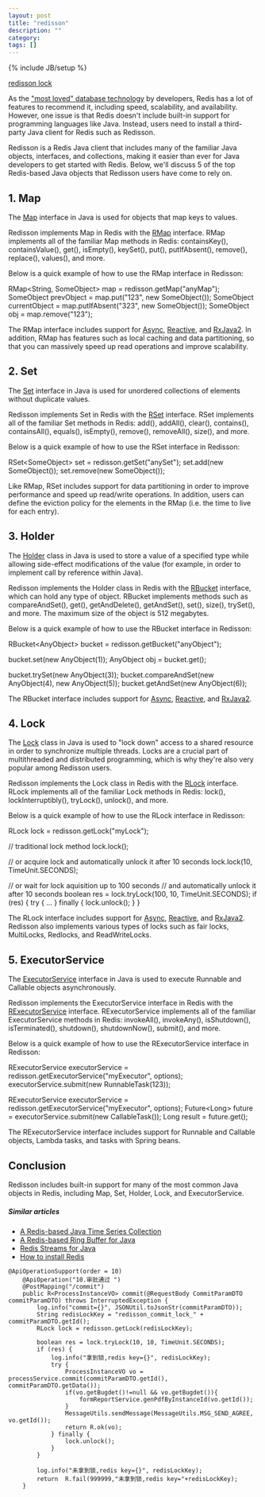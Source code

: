 ```yaml
---
layout: post
title: "redisson"
description: ""
category: 
tags: []
---
```

{% include JB/setup %}

[redisson lock](https://redisson.org/articles/the-top-5-redis-based-objects-used-in-java.html)

As the ["most loved" database technology](https://insights.stackoverflow.com/survey/2019) by developers, Redis has a lot of features to recommend it, including speed, scalability, and availability. However, one issue is that Redis doesn't include built-in support for programming languages like Java. Instead, users need to install a third-party Java client for Redis such as Redisson.

Redisson is a Redis Java client that includes many of the familiar Java objects, interfaces, and collections, making it easier than ever for Java developers to get started with Redis. Below, we'll discuss 5 of the top Redis-based Java objects that Redisson users have come to rely on.

## 1\. Map

The [Map](https://docs.oracle.com/javase/8/docs/api/java/util/Map.html) interface in Java is used for objects that map keys to values.

Redisson implements Map in Redis with the [RMap](https://www.javadoc.io/doc/org.redisson/redisson/latest/org/redisson/api/RMap.html) interface. RMap implements all of the familiar Map methods in Redis: containsKey(), containsValue(), get(), isEmpty(), keySet(), put(), putIfAbsent(), remove(), replace(), values(), and more.

Below is a quick example of how to use the RMap interface in Redisson:

RMap&lt;String, SomeObject&gt; map = redisson.getMap("anyMap");
SomeObject prevObject = map.put("123", new SomeObject());
SomeObject currentObject = map.putIfAbsent("323", new SomeObject());
SomeObject obj = map.remove("123");

The RMap interface includes support for [Async](https://www.javadoc.io/doc/org.redisson/redisson/latest/org/redisson/api/RMapAsync.html), [Reactive](https://www.javadoc.io/doc/org.redisson/redisson/latest/org/redisson/api/RMapReactive.html), and [RxJava2](https://www.javadoc.io/doc/org.redisson/redisson/latest/org/redisson/api/RMapRx.html). In addition, RMap has features such as local caching and data partitioning, so that you can massively speed up read operations and improve scalability.

## 2\. Set

The [Set](https://docs.oracle.com/javase/7/docs/api/java/util/Set.html) interface in Java is used for unordered collections of elements without duplicate values.

Redisson implements Set in Redis with the [RSet](https://www.javadoc.io/doc/org.redisson/redisson/latest/org/redisson/api/RSet.html) interface. RSet implements all of the familiar Set methods in Redis: add(), addAll(), clear(), contains(), containsAll(), equals(), isEmpty(), remove(), removeAll(), size(), and more.

Below is a quick example of how to use the RSet interface in Redisson:

RSet&lt;SomeObject&gt; set = redisson.getSet("anySet");
set.add(new SomeObject());
set.remove(new SomeObject());

Like RMap, RSet includes support for data partitioning in order to improve performance and speed up read/write operations. In addition, users can define the eviction policy for the elements in the RMap (i.e. the time to live for each entry).

## 3\. Holder

The [Holder](https://docs.oracle.com/javase/8/docs/api/javax/xml/ws/Holder.html) class in Java is used to store a value of a specified type while allowing side-effect modifications of the value (for example, in order to implement call by reference within Java).

Redisson implements the Holder class in Redis with the [RBucket](https://www.javadoc.io/doc/org.redisson/redisson/latest/org/redisson/api/RBucket.html) interface, which can hold any type of object. RBucket implements methods such as compareAndSet(), get(), getAndDelete(), getAndSet(), set(), size(), trySet(), and more. The maximum size of the object is 512 megabytes.

Below is a quick example of how to use the RBucket interface in Redisson:

RBucket&lt;AnyObject&gt; bucket = redisson.getBucket("anyObject");

bucket.set(new AnyObject(1));
AnyObject obj = bucket.get();

bucket.trySet(new AnyObject(3));
bucket.compareAndSet(new AnyObject(4), new AnyObject(5));
bucket.getAndSet(new AnyObject(6));

The RBucket interface includes support for [Async](https://www.javadoc.io/doc/org.redisson/redisson/latest/org/redisson/api/RBucketAsync.html), [Reactive](https://www.javadoc.io/doc/org.redisson/redisson/latest/org/redisson/api/RBucketReactive.html), and [RxJava2](https://www.javadoc.io/doc/org.redisson/redisson/latest/org/redisson/api/RBucketRx.html).

## 4\. Lock

The [Lock](https://docs.oracle.com/javase/7/docs/api/java/util/concurrent/locks/Lock.html) class in Java is used to "lock down" access to a shared resource in order to synchronize multiple threads. Locks are a crucial part of multithreaded and distributed programming, which is why they're also very popular among Redisson users.

Redisson implements the Lock class in Redis with the [RLock](https://www.javadoc.io/doc/org.redisson/redisson/3.11.6/org/redisson/api/RLock.html) interface. RLock implements all of the familiar Lock methods in Redis: lock(), lockInterruptibly(), tryLock(), unlock(), and more.

Below is a quick example of how to use the RLock interface in Redisson:

RLock lock = redisson.getLock("myLock");

// traditional lock method
lock.lock();

// or acquire lock and automatically unlock it after 10 seconds
lock.lock(10, TimeUnit.SECONDS);

// or wait for lock aquisition up to 100 seconds 
// and automatically unlock it after 10 seconds
boolean res = lock.tryLock(100, 10, TimeUnit.SECONDS);
if (res) {
   try {
     ...
   } finally {
       lock.unlock();
   }
}

The RLock interface includes support for [Async](https://www.javadoc.io/doc/org.redisson/redisson/3.11.6/org/redisson/api/RLockAsync.html), [Reactive](https://www.javadoc.io/doc/org.redisson/redisson/3.11.6/org/redisson/api/RLockReactive.html), and [RxJava2](https://www.javadoc.io/doc/org.redisson/redisson/3.11.6/org/redisson/api/RLockRx.html). Redisson also implements various types of locks such as fair locks, MultiLocks, Redlocks, and ReadWriteLocks.

## 5\. ExecutorService

The [ExecutorService](https://docs.oracle.com/javase/7/docs/api/java/util/concurrent/ExecutorService.html) interface in Java is used to execute Runnable and Callable objects asynchronously.

Redisson implements the ExecutorService interface in Redis with the [RExecutorService](https://www.javadoc.io/doc/org.redisson/redisson/3.5.0/org/redisson/api/RExecutorService.html) interface. RExecutorService implements all of the familiar ExecutorService methods in Redis: invokeAll(), invokeAny(), isShutdown(), isTerminated(), shutdown(), shutdownNow(), submit(), and more.

Below is a quick example of how to use the RExecutorService interface in Redisson:

RExecutorService executorService = redisson.getExecutorService("myExecutor", options);
executorService.submit(new RunnableTask(123));

RExecutorService executorService = redisson.getExecutorService("myExecutor", options);
Future&lt;Long&gt; future = executorService.submit(new CallableTask());
Long result = future.get();

The RExecutorService interface includes support for Runnable and Callable objects, Lambda tasks, and tasks with Spring beans.

## Conclusion

Redisson includes built-in support for many of the most common Java objects in Redis, including Map, Set, Holder, Lock, and ExecutorService.

##### Similar articles

- [A Redis-based Java Time Series Collection](https://redisson.org/articles/redis-based-java-time-series-collection.html)
- [A Redis-based Ring Buffer for Java](https://redisson.org/articles/redis-based-ring-buffer-for-java.html)
- [Redis Streams for Java](https://redisson.org/articles/redis-streams-for-java.html)
- [How to install Redis](https://redisson.org/articles/how-to-install-redis.html)



```
@ApiOperationSupport(order = 10)
    @ApiOperation("10.审批通过 ")
    @PostMapping("/commit")
    public R<ProcessInstanceVO> commit(@RequestBody CommitParamDTO commitParamDTO) throws InterruptedException {
        log.info("commit={}", JSONUtil.toJsonStr(commitParamDTO));
        String redisLockKey = "redisson_commit_lock_" + commitParamDTO.getId();
        RLock lock = redisson.getLock(redisLockKey);

        boolean res = lock.tryLock(10, 10, TimeUnit.SECONDS);
        if (res) {
            log.info("拿到锁,redis key={}", redisLockKey);
            try {
                ProcessInstanceVO vo = processService.commit(commitParamDTO.getId(), commitParamDTO.getData());
                if(vo.getBugdet()!=null && vo.getBugdet()){
                    formReportService.genPdfByInstanceId(vo.getId());
                }
                MessageUtils.sendMessage(MessageUtils.MSG_SEND_AGREE, vo.getId());
                return R.ok(vo);
            } finally {
                lock.unlock();
            }
        }

        log.info("未拿到锁,redis key={}", redisLockKey);
        return  R.fail(999999,"未拿到锁,redis key="+redisLockKey);
    }
```